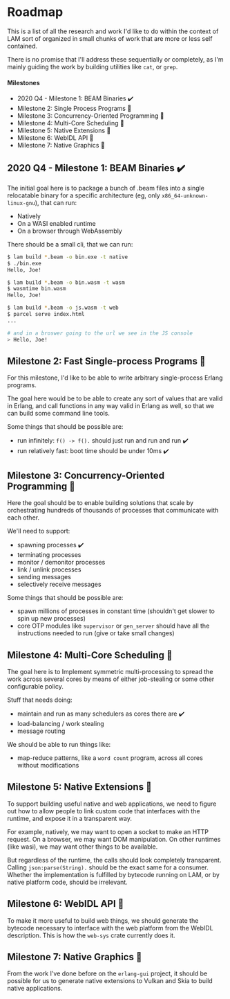 # Roadmap

This is a list of all the research and work I'd like to do within the context
of LAM sort of organized in small chunks of work that are more or less self
contained.

There is no promise that I'll address these sequentially or completely, as I'm
mainly guiding the work by building utilities like `cat`, or `grep`.

#### Milestones

* 2020 Q4 - Milestone 1: BEAM Binaries :heavy_check_mark:
* Milestone 2: Single Process Programs :hammer:
* Milestone 3: Concurrency-Oriented Programming :hammer:
* Milestone 4: Multi-Core Scheduling :hammer:
* Milestone 5: Native Extensions :crystal_ball:
* Milestone 6: WebIDL API :rocket:
* Milestone 7: Native Graphics :rocket:

## 2020 Q4 - Milestone 1: BEAM Binaries :heavy_check_mark:

The initial goal here is to package a bunch of .beam files into a single
relocatable binary for a specific architecture (eg, only
`x86_64-unknown-linux-gnu`), that can run:

* Natively
* On a WASI enabled runtime
* On a browser through WebAssembly

There should be a small cli, that we can run:

```sh
$ lam build *.beam -o bin.exe -t native
$ ./bin.exe
Hello, Joe!

$ lam build *.beam -o bin.wasm -t wasm
$ wasmtime bin.wasm
Hello, Joe!

$ lam build *.beam -o js.wasm -t web
$ parcel serve index.html
...

# and in a broswer going to the url we see in the JS console
> Hello, Joe!
```

## Milestone 2: Fast Single-process Programs :hammer:

For this milestone, I'd like to be able to write arbitrary single-process
Erlang programs. 

The goal here would be to be able to create any sort of values that are valid
in Erlang, and call functions in any way valid in Erlang as well, so that 
we can build some command line tools.

Some things that should be possible are:

* run infinitely: `f() -> f().` should just run and run and run :heavy_check_mark:
* run relatively fast: boot time should be under 10ms :heavy_check_mark:

## Milestone 3: Concurrency-Oriented Programming :hammer:

Here the goal should be to enable building solutions that scale by
orchestrating hundreds of thousands of processes that communicate with each
other.

We'll need to support:
* spawning processes :heavy_check_mark:
* terminating processes
* monitor / demonitor processes
* link / unlink processes
* sending messages
* selectively receive messages

Some things that should be possible are:
* spawn millions of processes in constant time (shouldn't get slower to spin up
  new processes)
* core OTP modules like `supervisor` or `gen_server` should have all the
  instructions needed to run (give or take small changes)

## Milestone 4: Multi-Core Scheduling :crystal_ball:

The goal here is to
Implement symmetric multi-processing to spread the work across several cores by
means of either job-stealing or some other configurable policy.

Stuff that needs doing:

* maintain and run as many schedulers as cores there are :heavy_check_mark:
* load-balancing / work stealing
* message routing

We should be able to run things like:

* map-reduce patterns, like a `word count` program, across all cores without
  modifications

## Milestone 5: Native Extensions :hammer:

To support building useful native and web applications, we need to figure out
how to allow people to link custom code that interfaces with the runtime, and
expose it in a transparent way.

For example, natively, we may want to open a socket to make an HTTP request. On
a browser, we may want DOM manipulation. On other runtimes (like wasi), we may
want other things to be available.

But regardless of the runtime, the calls should look completely transparent.
Calling `json:parse(String).` should be the exact same for a consumer. Whether
the implementation is fulfilled by bytecode running on LAM, or by native
platform code, should be irrelevant.

## Milestone 6: WebIDL API :rocket:

To make it more useful to build web things, we should generate the bytecode
necessary to interface with the web platform from the WebIDL description. This
is how the `web-sys` crate currently does it.

## Milestone 7: Native Graphics :rocket:

From the work I've done before on the `erlang-gui` project, it should be
possible for us to generate native extensions to Vulkan and Skia to build
native applications.
